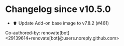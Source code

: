 # Changelog since v10.5.0
- ⬆️ Update Add-on base image to v7.8.2 (#461)

Co-authored-by: renovate[bot] <29139614+renovate[bot]@users.noreply.github.com> 
